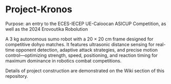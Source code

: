 # Project-Kronos
Purpose: an entry to the ECES-IECEP UE-Caloocan ASICUP Competition, as well as the 2024 Erovoutika Robolution

A 3 kg autonomous sumo robot with a 20 × 20 cm frame designed for competitive dohyo matches. It features ultrasonic distance sensing for real-time opponent detection, adaptive attack strategies, and precise motion control—optimizing strength, speed, positioning, and reaction timing for maximum dominance in robotics combat competitions.

Details of project construction are demonstrated on the Wiki section of this repository.
